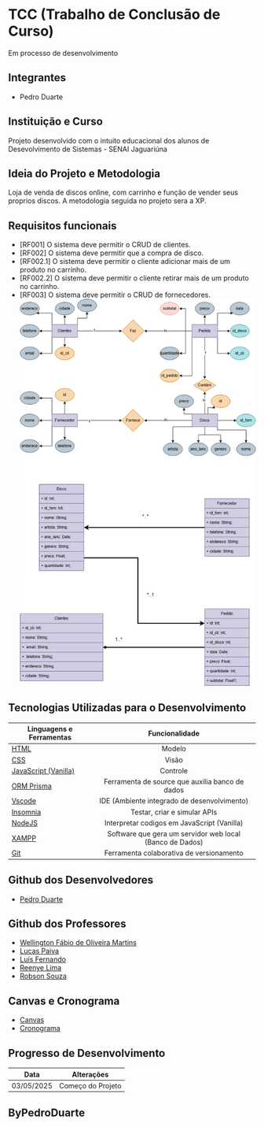 # TCC (Trabalho de Conclusão de Curso)
Em processo de desenvolvimento

## Integrantes
* Pedro Duarte

## Instituição e Curso

Projeto desenvolvido com o intuito educacional dos alunos de Desevolvimento de Sistemas - SENAI Jaguariúna 

## Ideia do Projeto e Metodologia

Loja de venda de discos online, com carrinho e função de vender seus proprios discos. A metodologia seguida no projeto sera a XP.

## Requisitos funcionais 
- [RF001] O sistema deve permitir o CRUD de clientes.
- [RF002] O sistema deve permitir que a compra de disco.
- [RF002.1] O sistema deve permitir o cliente adicionar mais de um produto no carrinho.
- [RF002.2] O sistema deve permitir o cliente retirar mais de um produto no carrinho.
- [RF003] O sistema deve permitir o CRUD de fornecedores.
![Wireframe DCU](./docs/MerDer.png)

## Tecnologias Utilizadas para o Desenvolvimento

| Linguagens e Ferramentas  | Funcionalidade |
| ------------- |:-------------:|
| [HTML](https://html.spec.whatwg.org/multipage/) | Modelo     |
| [CSS](https://www.w3.org/Style/CSS/Overview.en.html)    | Visão |
| [JavaScript (Vanilla)](https://262.ecma-international.org/)  | Controle |
| [ORM Prisma](https://262.ecma-international.org/)  | Ferramenta de source que auxilia banco de dados |
| [Vscode](https://code.visualstudio.com/)    | IDE (Ambiente integrado de desenvolvimento) |
| [Insomnia](https://insomnia.rest/download)   | Testar, criar e simular APIs |
| [NodeJS](https://nodejs.org/pt)    | Interpretar codigos em JavaScript (Vanilla) |
| [XAMPP](https://www.apachefriends.org/pt_br/index.html)    | Software que gera um servidor web local (Banco de Dados) |
| [Git](https://git-scm.com/downloads)    | Ferramenta colaborativa de versionamento |

## Github dos Desenvolvedores

* [Pedro Duarte](https://github.com/PedroDNRusso)

## Github dos Professores

* [Wellington Fábio de Oliveira Martins](https://github.com/wellifabio)
* [Lucas Paiva](https://github.com/lucasPaiva00)
* [Luís Fernando](https://github.com/luisfernandospoljaric)
* [Reenye Lima](https://github.com/ReenyeLima)
* [Robson Souza](https://github.com/robsonbsouzaa)

## Canvas e Cronograma

* [Canvas](https://wellifabio.github.io/canvas/)
* [Cronograma](https://wellifabio.github.io/gantt/)

## Progresso de Desenvolvimento

| Data  | Alterações |
| ------------- |:-------------:|
| 03/05/2025     | Começo do Projeto     |

## ByPedroDuarte